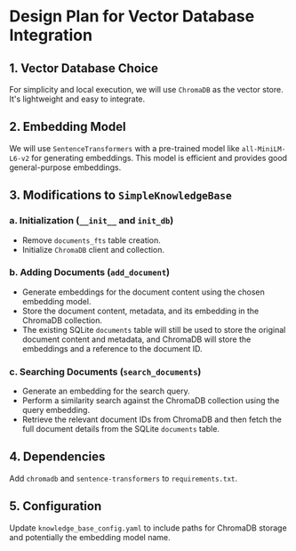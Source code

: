 # Design Plan for Vector Database Integration

## 1. Vector Database Choice

For simplicity and local execution, we will use `ChromaDB` as the vector store. It's lightweight and easy to integrate.

## 2. Embedding Model

We will use `SentenceTransformers` with a pre-trained model like `all-MiniLM-L6-v2` for generating embeddings. This model is efficient and provides good general-purpose embeddings.

## 3. Modifications to `SimpleKnowledgeBase`

### a. Initialization (`__init__` and `init_db`)

- Remove `documents_fts` table creation.
- Initialize `ChromaDB` client and collection.

### b. Adding Documents (`add_document`)

- Generate embeddings for the document content using the chosen embedding model.
- Store the document content, metadata, and its embedding in the ChromaDB collection.
- The existing SQLite `documents` table will still be used to store the original document content and metadata, and ChromaDB will store the embeddings and a reference to the document ID.

### c. Searching Documents (`search_documents`)

- Generate an embedding for the search query.
- Perform a similarity search against the ChromaDB collection using the query embedding.
- Retrieve the relevant document IDs from ChromaDB and then fetch the full document details from the SQLite `documents` table.

## 4. Dependencies

Add `chromadb` and `sentence-transformers` to `requirements.txt`.

## 5. Configuration

Update `knowledge_base_config.yaml` to include paths for ChromaDB storage and potentially the embedding model name.
